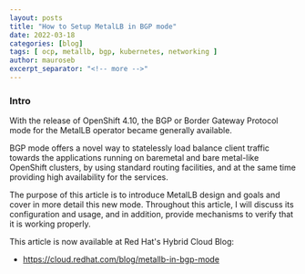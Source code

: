 ```yaml
---
layout: posts
title: "How to Setup MetalLB in BGP mode"
date: 2022-03-18
categories: [blog]
tags: [ ocp, metallb, bgp, kubernetes, networking ]
author: mauroseb
excerpt_separator: "<!-- more -->"
---
```

### Intro

 With the release of OpenShift 4.10, the BGP or Border Gateway Protocol mode for the MetalLB operator became generally available.

BGP mode offers a novel way to statelessly load balance client traffic towards the applications running on baremetal and bare metal-like OpenShift clusters, by using standard routing facilities, and at the same time providing high availability for the services.

The purpose of this article is to introduce MetalLB design and goals and cover in more detail this new mode. Throughout this article, I will discuss its configuration and usage, and in addition, provide mechanisms to verify that it is working properly.

This article is now available at Red Hat's Hybrid Cloud Blog:
- <https://cloud.redhat.com/blog/metallb-in-bgp-mode>

<!-- more -->
